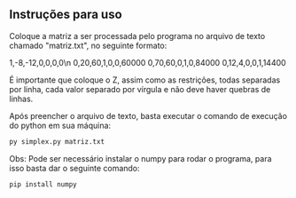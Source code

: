 ## Instruções para uso

Coloque a matriz a ser processada pelo programa no arquivo de texto chamado "matriz.txt", no seguinte formato:

1,-8,-12,0,0,0,0\n
0,20,60,1,0,0,60000
0,70,60,0,1,0,84000
0,12,4,0,0,1,14400

É importante que coloque o Z, assim como as restrições, todas separadas por linha, cada valor separado por vírgula e não deve haver quebras de linhas.

Após preencher o arquivo de texto, basta executar o comando de execução do python em sua máquina:
```bash
py simplex.py matriz.txt
```

Obs: Pode ser necessário instalar o numpy para rodar o programa, para isso basta dar o seguinte comando:
```bash
pip install numpy
```
